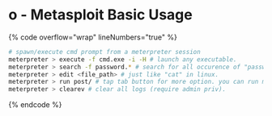 # o - Metasploit  Basic Usage

{% code overflow="wrap" lineNumbers="true" %}
```bash
# spawn/execute cmd prompt from a meterpreter session
meterpreter > execute -f cmd.exe -i -H # launch any executable.
meterpreter > search -f password.* # search for all occurence of "password."
meterpreter > edit <file_path> # just like "cat" in linux.
meterpreter > run post/ # tap tab button for more option. you can run modules.
meterpreter > clearev # clear all logs (require admin priv).
```
{% endcode %}
